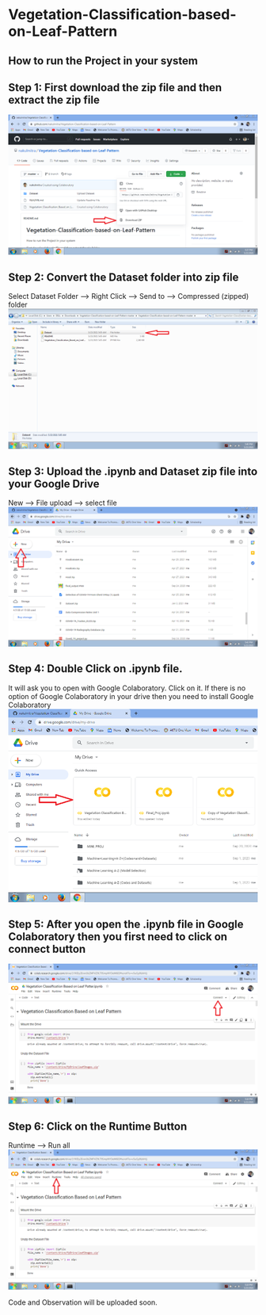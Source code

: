 # Vegetation-Classification-based-on-Leaf-Pattern

## How to run the Project in your system 


## Step 1: First download the zip file and then extract the zip file
![](README_Images/download_zip_file.PNG)


## Step 2: Convert the Dataset folder into zip file
Select Dataset Folder --> Right Click --> Send to --> Compressed (zipped) folder
![](README_Images/dataset.PNG)


## Step 3: Upload the .ipynb and Dataset zip file into your Google Drive
New --> File upload --> select file
![](README_Images/upload_files.PNG)


## Step 4: Double Click on .ipynb file. 
It will ask you to open with Google Colaboratory. Click on it. If there is no option of Google Colaboratory in your drive then you need to install Google Colaboratory
![](README_Images/open_project.PNG)


## Step 5: After you open the .ipynb file in Google Colaboratory then you first need to click on connect button
![](README_Images/connect.PNG)


## Step 6: Click on the Runtime Button 
Runtime --> Run all
![](README_Images/runtime.PNG)


Code and Observation will be uploaded soon.
